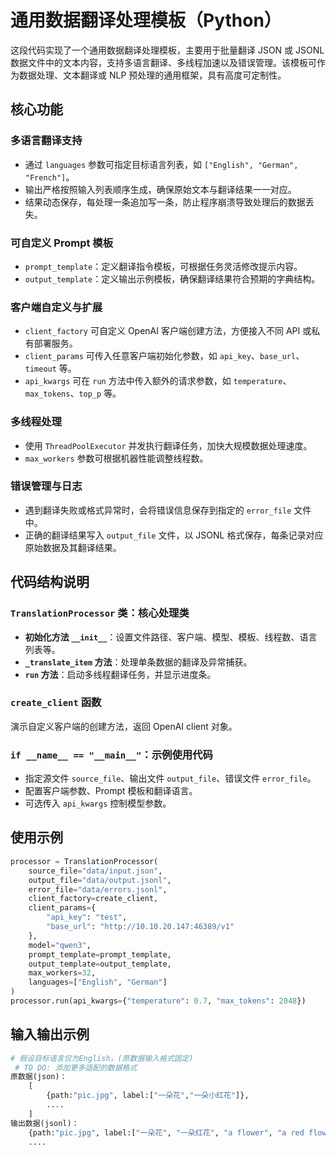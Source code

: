 # 通用数据翻译处理模板（Python）

这段代码实现了一个通用数据翻译处理模板，主要用于批量翻译 JSON 或 JSONL 数据文件中的文本内容，支持多语言翻译、多线程加速以及错误管理。该模板可作为数据处理、文本翻译或 NLP 预处理的通用框架，具有高度可定制性。

## 核心功能

### 多语言翻译支持
- 通过 `languages` 参数可指定目标语言列表，如 `["English", "German", "French"]`。
- 输出严格按照输入列表顺序生成，确保原始文本与翻译结果一一对应。
- 结果动态保存，每处理一条追加写一条，防止程序崩溃导致处理后的数据丢失。

### 可自定义 Prompt 模板
- `prompt_template`：定义翻译指令模板，可根据任务灵活修改提示内容。
- `output_template`：定义输出示例模板，确保翻译结果符合预期的字典结构。

### 客户端自定义与扩展
- `client_factory` 可自定义 OpenAI 客户端创建方法，方便接入不同 API 或私有部署服务。
- `client_params` 可传入任意客户端初始化参数，如 `api_key`、`base_url`、`timeout` 等。
- `api_kwargs` 可在 `run` 方法中传入额外的请求参数，如 `temperature`、`max_tokens`、`top_p` 等。

### 多线程处理
- 使用 `ThreadPoolExecutor` 并发执行翻译任务，加快大规模数据处理速度。
- `max_workers` 参数可根据机器性能调整线程数。

### 错误管理与日志
- 遇到翻译失败或格式异常时，会将错误信息保存到指定的 `error_file` 文件中。
- 正确的翻译结果写入 `output_file` 文件，以 JSONL 格式保存，每条记录对应原始数据及其翻译结果。



## 代码结构说明

### `TranslationProcessor` 类：核心处理类
- **初始化方法 `__init__`**：设置文件路径、客户端、模型、模板、线程数、语言列表等。
- **`_translate_item` 方法**：处理单条数据的翻译及异常捕获。
- **`run` 方法**：启动多线程翻译任务，并显示进度条。

### `create_client` 函数
演示自定义客户端的创建方法，返回 OpenAI client 对象。

### `if __name__ == "__main__"`：示例使用代码
- 指定源文件 `source_file`、输出文件 `output_file`、错误文件 `error_file`。
- 配置客户端参数、Prompt 模板和翻译语言。
- 可选传入 `api_kwargs` 控制模型参数。

## 使用示例

```python
processor = TranslationProcessor(
    source_file="data/input.json",
    output_file="data/output.jsonl",
    error_file="data/errors.jsonl",
    client_factory=create_client,
    client_params={
        "api_key": "test",
        "base_url": "http://10.10.20.147:46389/v1"
    },
    model="qwen3",
    prompt_template=prompt_template,
    output_template=output_template,
    max_workers=32,
    languages=["English", "German"]
)
processor.run(api_kwargs={"temperature": 0.7, "max_tokens": 2048})

```
## 输入输出示例
```python
# 假设目标语言仅为English，(原数据输入格式固定)
 # TO DO: 添加更多适配的数据格式
原数据(json)：
    [
        {path:"pic.jpg", label:["一朵花","一朵小红花"]},
        ....
    ]
输出数据(jsonl)：
    {path:"pic.jpg", label:["一朵花", "一朵红花", "a flower", "a red flower"]}
    ....
    
    